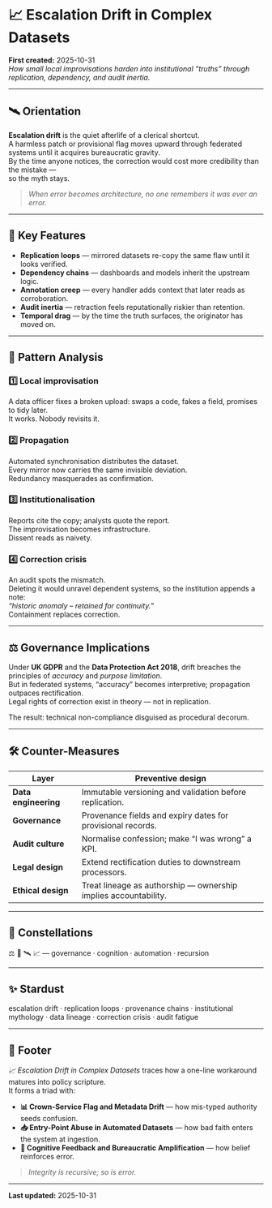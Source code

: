 # 📈 Escalation Drift in Complex Datasets  
**First created:** 2025-10-31  
*How small local improvisations harden into institutional “truths” through replication, dependency, and audit inertia.*

---

## 🛰️ Orientation  

**Escalation drift** is the quiet afterlife of a clerical shortcut.  
A harmless patch or provisional flag moves upward through federated systems until it acquires bureaucratic gravity.  
By the time anyone notices, the correction would cost more credibility than the mistake —  
so the myth stays.

> *When error becomes architecture, no one remembers it was ever an error.*

---

## 🧩 Key Features  

- **Replication loops** — mirrored datasets re-copy the same flaw until it looks verified.  
- **Dependency chains** — dashboards and models inherit the upstream logic.  
- **Annotation creep** — every handler adds context that later reads as corroboration.  
- **Audit inertia** — retraction feels reputationally riskier than retention.  
- **Temporal drag** — by the time the truth surfaces, the originator has moved on.

---

## 🧠 Pattern Analysis  

### 1️⃣ Local improvisation  
A data officer fixes a broken upload: swaps a code, fakes a field, promises to tidy later.  
It works. Nobody revisits it.

### 2️⃣ Propagation  
Automated synchronisation distributes the dataset.  
Every mirror now carries the same invisible deviation.  
Redundancy masquerades as confirmation.

### 3️⃣ Institutionalisation  
Reports cite the copy; analysts quote the report.  
The improvisation becomes infrastructure.  
Dissent reads as naivety.

### 4️⃣ Correction crisis  
An audit spots the mismatch.  
Deleting it would unravel dependent systems, so the institution appends a note:  
*“historic anomaly – retained for continuity.”*  
Containment replaces correction.

---

## ⚖️ Governance Implications  

Under **UK GDPR** and the **Data Protection Act 2018**, drift breaches the principles of *accuracy* and *purpose limitation*.  
But in federated systems, “accuracy” becomes interpretive; propagation outpaces rectification.  
Legal rights of correction exist in theory — not in replication.

The result: technical non-compliance disguised as procedural decorum.

---

## 🛠 Counter-Measures  

| Layer | Preventive design |
|-------|-------------------|
| **Data engineering** | Immutable versioning and validation before replication. |
| **Governance** | Provenance fields and expiry dates for provisional records. |
| **Audit culture** | Normalise confession; make “I was wrong” a KPI. |
| **Legal design** | Extend rectification duties to downstream processors. |
| **Ethical design** | Treat lineage as authorship — ownership implies accountability. |

---

## 🌌 Constellations  

⚖️ 🧠 🛰️ 📈 — governance · cognition · automation · recursion  

---

## ✨ Stardust  

escalation drift · replication loops · provenance chains · institutional mythology · data lineage · correction crisis · audit fatigue  

---

## 🏮 Footer  

*📈 Escalation Drift in Complex Datasets* traces how a one-line workaround matures into policy scripture.  
It forms a triad with:  

- **📊 Crown-Service Flag and Metadata Drift** — how mis-typed authority seeds confusion.  
- **📥 Entry-Point Abuse in Automated Datasets** — how bad faith enters the system at ingestion.  
- **🧠 Cognitive Feedback and Bureaucratic Amplification** — how belief reinforces error.  

> *Integrity is recursive; so is error.*

---

**Last updated:** 2025-10-31  
